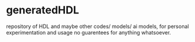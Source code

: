 # generatedHDL
 repository of HDL  and maybe other codes/ models/ ai models, for personal experimentation and usage no guarentees for anything whatsoever. 
